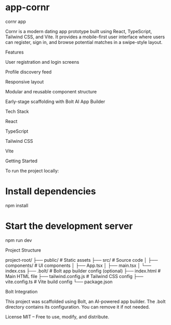 # app-cornr
cornr app

Cornr is a modern dating app prototype built using React, TypeScript, Tailwind CSS, and Vite. It provides a mobile-first user interface where users can register, sign in, and browse potential matches in a swipe-style layout.

Features

User registration and login screens

Profile discovery feed

Responsive layout

Modular and reusable component structure

Early-stage scaffolding with Bolt AI App Builder

Tech Stack

React

TypeScript

Tailwind CSS

Vite

Getting Started

To run the project locally:

# Install dependencies
npm install

# Start the development server
npm run dev

Project Structure

project-root/
├── public/                 # Static assets
├── src/                   # Source code
│   ├── components/        # UI components
│   ├── App.tsx
│   ├── main.tsx
│   └── index.css
├── .bolt/                 # Bolt app builder config (optional)
├── index.html             # Main HTML file
├── tailwind.config.js     # Tailwind CSS config
├── vite.config.ts         # Vite build config
└── package.json

Bolt Integration

This project was scaffolded using Bolt, an AI-powered app builder. The .bolt directory contains its configuration. You can remove it if not needed.

License
MIT – Free to use, modify, and distribute.
